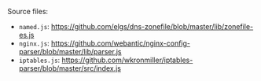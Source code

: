 Source files:

+ `named.js`: https://github.com/elgs/dns-zonefile/blob/master/lib/zonefile-es.js
+ `nginx.js`: https://github.com/webantic/nginx-config-parser/blob/master/lib/parser.js
+ `iptables.js`: https://github.com/wkronmiller/iptables-parser/blob/master/src/index.js